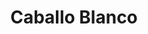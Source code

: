 ---
title: "Caballo Blanco"
url: /ciudad-autonoma-de-buenos-aires/caballo-blanco/
shop: exterior
---